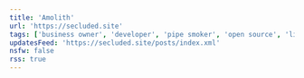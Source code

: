```yaml
---
title: 'Amolith'
url: 'https://secluded.site'
tags: ['business owner', 'developer', 'pipe smoker', 'open source', 'linux']
updatesFeed: 'https://secluded.site/posts/index.xml'
nsfw: false
rss: true
---
```

